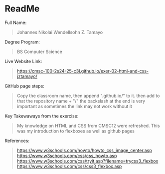 # ReadMe

Full Name: 
>Johannes Nikolai Wendellsohn Z. Tamayo

Degree Program: 
>BS Computer Science

Live Website Link: 
>https://cmsc-100-2s24-25-c3l.github.io/exer-02-html-and-css-jztamayo/

GitHub page steps:
>Copy the classroom name, then append ".github.io/" to it. 
>then add to that the repository name + "/" 
>the backslash at the end is very important as sometimes the link may not work without it

Key Takewaways from the exercise:
> My knowledge on HTML and CSS from CMSC12 were refreshed. 
> This was my introduction to flexboxes as well as github pages

References:
>https://www.w3schools.com/howto/howto_css_image_center.asp
>https://www.w3schools.com/css/css_howto.asp
>https://www.w3schools.com/css/tryit.asp?filename=trycss3_flexbox
>https://www.w3schools.com/css/css3_flexbox.asp
